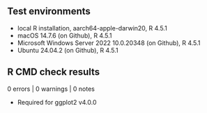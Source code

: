 ## Test environments

* local R installation, aarch64-apple-darwin20, R 4.5.1
* macOS 14.7.6 (on Github), R 4.5.1
* Microsoft Windows Server 2022 10.0.20348 (on Github), R 4.5.1
* Ubuntu 24.04.2 (on Github), R 4.5.1

## R CMD check results

0 errors | 0 warnings | 0 notes

- Required for ggplot2 v4.0.0